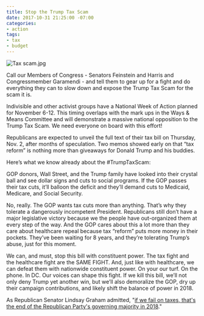 ```yaml
---
title: Stop the Trump Tax Scam
date: 2017-10-31 21:25:00 -07:00
categories:
- action
tags:
- tax
- budget
---
```


![Tax scam.jpg](/uploads/Tax%20scam.jpg)

Call our Members of Congress - Senators Feinstein and Harris and Congressmember Garamendi - and tell them to gear up for a fight and do everything they can to slow down and expose the Trump Tax Scam for the scam it is.

Indivisible and other activist groups have a National Week of Action planned for November 6-12. This timing overlaps with the mark ups in the Ways & Means Committee and will demonstrate a massive national opposition to the Trump Tax Scam. We need everyone on board with this effort!

Republicans are expected to unveil the full text of their tax bill on Thursday, Nov. 2, after months of speculation. Two memos showed early on that “tax reform” is nothing more than giveaways for Donald Trump and his buddies.

Here’s what we know already about the #TrumpTaxScam:

GOP donors, Wall Street, and the Trump family have looked into their crystal ball and see dollar signs and cuts to social programs. If the GOP passes their tax cuts, it’ll balloon the deficit and they’ll demand cuts to Medicaid, Medicare, and Social Security.

No, really. The GOP wants tax cuts more than anything. That’s why they tolerate a dangerously incompetent President. Republicans still don’t have a major legislative victory because we the people have out-organized them at every step of the way. And the GOP cares about this a lot more than they care about healthcare repeal because tax “reform” puts more money in their pockets. They’ve been waiting for 8 years, and they’re tolerating Trump’s abuse, just for this moment.

We can, and must, stop this bill with constituent power. The tax fight and the healthcare fight are the SAME FIGHT. And, just like with healthcare, we can defeat them with nationwide constituent power. On your our turf. On the phone. In DC. Our voices can shape this fight. If we kill this bill, we’ll not only deny Trump yet another win, but we’ll also demoralize the GOP, dry up their campaign contributions, and likely shift the balance of power in 2018. 

As Republican Senator Lindsay Graham admitted, "[if we fail on taxes, that's the end of the Republican Party's governing majority in 2018](http://www.cnn.com/2017/10/27/politics/kfile-lindsey-graham-tax-reform/index.html)." 
